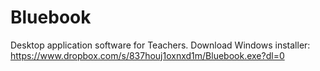 # Bluebook
Desktop application software for Teachers.
Download Windows installer: https://www.dropbox.com/s/837houj1oxnxd1m/Bluebook.exe?dl=0
